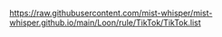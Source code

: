 https://raw.githubusercontent.com/mist-whisper/mist-whisper.github.io/main/Loon/rule/TikTok/TikTok.list
